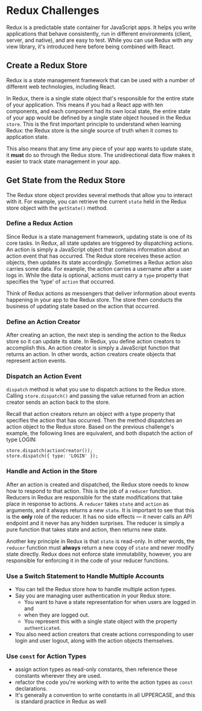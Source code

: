 # Redux Challenges
Redux is a predictable state container for JavaScript apps. It helps you write applications that behave consistently, run in different environments (client, server, and native), and are easy to test. While you can use Redux with any view library, it's introduced here before being combined with React.

## Create a Redux Store
Redux is a state management framework that can be used with a number of different web technologies, including React.

In Redux, there is a single state object that's responsible for the entire state of your application. This means if you had a React app with ten components, and each component had its own local state, the entire state of your app would be defined by a single state object housed in the Redux `store`. This is the first important principle to understand when learning Redux: the Redux store is the single source of truth when it comes to application state.

This also means that any time any piece of your app wants to update state, it **must** do so through the Redux store. The unidirectional data flow makes it easier to track state management in your app.

## Get State from the Redux Store
The Redux store object provides several methods that allow you to interact with it. For example, you can retrieve the current `state` held in the Redux store object with the `getState()` method.

### Define a Redux Action
Since Redux is a state management framework, updating state is one of its core tasks. In Redux, all state updates are triggered by dispatching actions. An action is simply a JavaScript object that contains information about an action event that has occurred. The Redux store receives these action objects, then updates its state accordingly. Sometimes a Redux action also carries some data. For example, the action carries a username after a user logs in. While the data is optional, actions must carry a `type` property that specifies the 'type' of `action` that occurred.

Think of Redux actions as messengers that deliver information about events happening in your app to the Redux store. The store then conducts the business of updating state based on the action that occurred.

### Define an Action Creator
After creating an action, the next step is sending the action to the Redux store so it can update its state. In Redux, you define action creators to accomplish this. An action creator is simply a JavaScript function that returns an action. In other words, action creators create objects that represent action events.

### Dispatch an Action Event
`dispatch` method is what you use to dispatch actions to the Redux store. Calling `store.dispatch()` and passing the value returned from an action creator sends an action back to the store.

Recall that action creators return an object with a type property that specifies the action that has occurred. Then the method dispatches an action object to the Redux store. Based on the previous challenge's example, the following lines are equivalent, and both dispatch the action of type LOGIN:
```
store.dispatch(actionCreator());
store.dispatch({ type: 'LOGIN' });
```

### Handle and Action in the Store
After an action is created and dispatched, the Redux store needs to know how to respond to that action. This is the job of a `reducer` function. Reducers in Redux are responsible for the state modifications that take place in response to actions. A `reducer` takes `state` and `action` as arguments, and it always returns a new `state`. It is important to see that this is the **only** role of the reducer. It has no side effects — it never calls an API endpoint and it never has any hidden surprises. The reducer is simply a pure function that takes state and action, then returns new state.

Another key principle in Redux is that `state` is read-only. In other words, the `reducer` function must **always** return a new copy of `state` and never modify state directly. Redux does not enforce state immutability, however, you are responsible for enforcing it in the code of your reducer functions.

### Use a Switch Statement to Handle Multiple Accounts
- You can tell the Redux store how to handle multiple action types.
- Say you are managing user authentication in your Redux store.
  - You want to have a state representation for when users are logged in and
  - when they are logged out.
  - You represent this with a single state object with the property `authenticated`.
- You also need action creators that create actions corresponding to user login and user logout, along with the action objects themselves.


### Use `const` for Action Types
- assign action types as read-only constants, then reference these constants wherever they are used.
- refactor the code you're working with to write the action types as `const` declarations.
- It's generally a convention to write constants in all UPPERCASE, and this is standard practice in Redux as well
